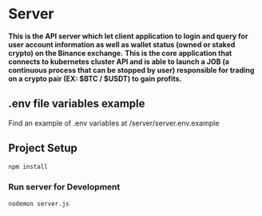 # Server

**This is the API server which let client application to login and query for user account information as well as wallet status (owned or staked crypto) on the Binance exchange.**
**This is the core application that connects to kubernetes cluster API and is able to launch a JOB (a continuous process that can be stopped by user) responsible for trading on a crypto pair (EX: $BTC / $USDT) to gain profits.**

## .env file variables example

Find an example of .env variables at /server/server.env.example

## Project Setup

```sh
npm install
```

### Run server for Development

```sh
nodemon server.js
```